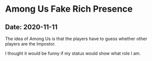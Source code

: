 # Among Us Fake Rich Presence

## Date: 2020-11-11

The idea of Among Us is that the players have to guess whether other players are the Impostor.

I thought it would be funny if my status would show what role I am.